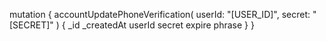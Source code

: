 mutation {
    accountUpdatePhoneVerification(
        userId: "[USER_ID]",
        secret: "[SECRET]"
    ) {
        _id
        _createdAt
        userId
        secret
        expire
        phrase
    }
}
